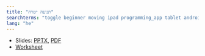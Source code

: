 ```yaml
---
title: "תנועה ישרה"
searchterms: "toggle beginner moving ipad programming_app tablet android app moving_straight forward backward תנועה_ישרה"
lang: "he"
---
```

 <ul>
 <li class="ng-binding">Slides:
 <a href="translations/he/beginner/MovingStraight.pptx">PPTX</a>,
 <a href="translations/he/beginner/MovingStraight.pdf">PDF</a>
 </li>
 <li><a href="translations/he/beginner/MovingStraight.docx">Worksheet</a>
 </li>
 </ul>
